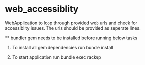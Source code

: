 web_accessiblity
================
WebApplication to loop through provided web urls and check for accessiblity issues.
The urls should be provided as seperate lines.

** bundler gem needs to be installed before running below tasks

1. To install all gem dependencies run bundle install

2. To start application run bundle exec rackup
